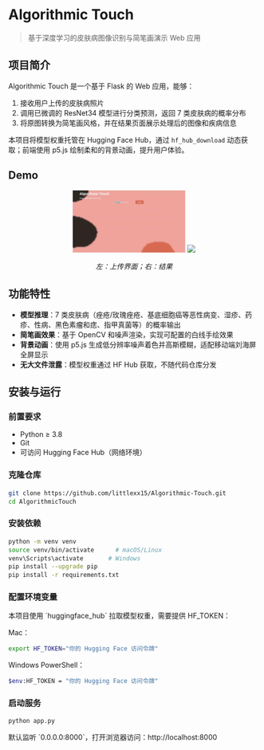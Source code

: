 # Algorithmic Touch

> 基于深度学习的皮肤病图像识别与简笔画演示 Web 应用

## 项目简介

Algorithmic Touch 是一个基于 Flask 的 Web 应用，能够：

1. 接收用户上传的皮肤病照片  
2. 调用已微调的 ResNet34 模型进行分类预测，返回 7 类皮肤病的概率分布  
3. 将原图转换为简笔画风格，并在结果页面展示处理后的图像和疾病信息  

本项目将模型权重托管在 Hugging Face Hub，通过 `hf_hub_download` 动态获取；前端使用 p5.js 绘制柔和的背景动画，提升用户体验。

## Demo

<div align="center">
<img src="./docs/screenshot-1.gif" width="45%" />  
<img src="./docs/screenshot-2.gif" width="45%" />

*左：上传界面；右：结果*

</div>

## 功能特性

- **模型推理**：7 类皮肤病（痤疮/玫瑰痤疮、基底细胞癌等恶性病变、湿疹、药疹、性病、黑色素瘤和痣、指甲真菌等）的概率输出  
- **简笔画效果**：基于 OpenCV 和噪声渲染，实现可配置的白线手绘效果  
- **背景动画**：使用 p5.js 生成低分辨率噪声着色并高斯模糊，适配移动端刘海屏全屏显示  
- **无大文件泄露**：模型权重通过 HF Hub 获取，不随代码仓库分发  


## 安装与运行

### 前置要求

- Python ≥ 3.8  
- Git  
- 可访问 Hugging Face Hub（网络环境）

### 克隆仓库

```bash
git clone https://github.com/littlexx15/Algorithmic-Touch.git
cd AlgorithmicTouch
```


### 安装依赖

```bash
python -m venv venv
source venv/bin/activate      # macOS/Linux
venv\Scripts\activate       # Windows
pip install --upgrade pip
pip install -r requirements.txt
```

### 配置环境变量

本项目使用 \`huggingface_hub\` 拉取模型权重，需要提供 HF_TOKEN：

Mac：

```bash
export HF_TOKEN="你的 Hugging Face 访问令牌"
```

Windows PowerShell：

```bash
$env:HF_TOKEN = "你的 Hugging Face 访问令牌"
```

### 启动服务

```bash
python app.py
```

默认监听 \`0.0.0.0:8000\`，打开浏览器访问：http://localhost:8000



